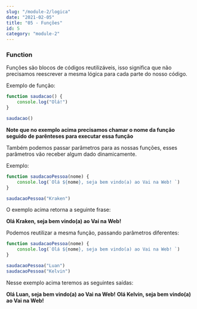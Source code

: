 ```yaml
---
slug: "/module-2/logica"
date: "2021-02-05"
title: "05 - Funções"
id: 5
category: "module-2"
---
```


### Function

Funções são blocos de códigos reutilizáveis, isso significa que não precisamos reescrever a mesma lógica para cada parte do nosso código.

Exemplo de função:

```javascript
function saudacao() {
    console.log("Olá!")
}

saudacao()
```

**Note que no exemplo acima precisamos chamar o nome da função seguido de parênteses para executar essa função**


Também podemos passar parâmetros para as nossas funções, esses parâmetros vão receber algum dado dinamicamente.

Exemplo:

```javascript
function saudacaoPessoa(nome) {
    console.log(`Olá ${nome}, seja bem vindo(a) ao Vai na Web! `)
}

saudacaoPessoa("Kraken")
```
O exemplo acima retorna a seguinte frase:

**Olá Kraken, seja bem vindo(a) ao Vai na Web!**

Podemos reutilizar a mesma função, passando parâmetros diferentes:

```javascript
function saudacaoPessoa(nome) {
    console.log(`Olá ${nome}, seja bem vindo(a) ao Vai na Web! `)
}

saudacaoPessoa("Luan")
saudacaoPessoa("Kelvin")
```

Nesse exemplo acima teremos as seguintes saídas:

**Olá Luan, seja bem vindo(a) ao Vai na Web!**
**Olá Kelvin, seja bem vindo(a) ao Vai na Web!**

